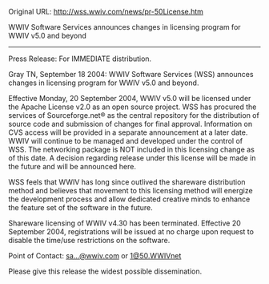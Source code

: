 Original URL: http://wss.wwiv.com/news/pr-50License.htm

WWIV Software Services announces changes in licensing program for
WWIV v5.0 and beyond

--------------------------------------------------------------------------------

Press Release: For IMMEDIATE distribution.

Gray TN, September 18 2004: WWIV Software Services (WSS) announces changes
in licensing program for
WWIV v5.0 and beyond.

Effective Monday, 20 September 2004, WWIV v5.0 will be licensed under the
Apache License v2.0 as an open source project.  WSS has procured the
services of Sourceforge.net® as the central repository for the distribution
of source code and submission of changes for final approval.  Information on
CVS access will be provided in a separate announcement at a later date.
WWIV will continue to be managed and developed under the control of WSS. The
networking package is NOT included in this licensing change as of this date.
A decision regarding release under this license will be made in the future
and will be announced here.

WSS feels that WWIV has long since outlived the shareware distribution
method and believes that movement to this licensing method will energize the
development process and allow dedicated creative minds to enhance the
feature set of the software in the future.

Shareware licensing of WWIV v4.30 has been terminated.  Effective 20
September 2004, registrations will be issued at no charge upon request to
disable the time/use restrictions on the software.

Point of Contact: sa...@wwiv.com or 1@50.WWIVnet

Please give this release the widest possible dissemination.